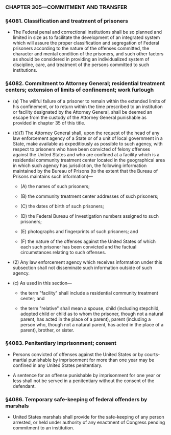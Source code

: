### **CHAPTER 305—COMMITMENT AND TRANSFER**

### §4081. Classification and treatment of prisoners
* The Federal penal and correctional institutions shall be so planned and limited in size as to facilitate the development of an integrated system which will assure the proper classification and segregation of Federal prisoners according to the nature of the offenses committed, the character and mental condition of the prisoners, and such other factors as should be considered in providing an individualized system of discipline, care, and treatment of the persons committed to such institutions.

### §4082. Commitment to Attorney General; residential treatment centers; extension of limits of confinement; work furlough
* (a) The willful failure of a prisoner to remain within the extended limits of his confinement, or to return within the time prescribed to an institution or facility designated by the Attorney General, shall be deemed an escape from the custody of the Attorney General punishable as provided in chapter 35 of this title.

* (b)(1) The Attorney General shall, upon the request of the head of any law enforcement agency of a State or of a unit of local government in a State, make available as expeditiously as possible to such agency, with respect to prisoners who have been convicted of felony offenses against the United States and who are confined at a facility which is a residential community treatment center located in the geographical area in which such agency has jurisdiction, the following information maintained by the Bureau of Prisons (to the extent that the Bureau of Prisons maintains such information)—

  * (A) the names of such prisoners;

  * (B) the community treatment center addresses of such prisoners;

  * (C) the dates of birth of such prisoners;

  * (D) the Federal Bureau of Investigation numbers assigned to such prisoners;

  * (E) photographs and fingerprints of such prisoners; and

  * (F) the nature of the offenses against the United States of which each such prisoner has been convicted and the factual circumstances relating to such offenses.


* (2) Any law enforcement agency which receives information under this subsection shall not disseminate such information outside of such agency.

* (c) As used in this section—

  * the term "facility" shall include a residential community treatment center; and

  * the term "relative" shall mean a spouse, child (including stepchild, adopted child or child as to whom the prisoner, though not a natural parent, has acted in the place of a parent), parent (including a person who, though not a natural parent, has acted in the place of a parent), brother, or sister.

### §4083. Penitentiary imprisonment; consent
* Persons convicted of offenses against the United States or by courts-martial punishable by imprisonment for more than one year may be confined in any United States penitentiary.

* A sentence for an offense punishable by imprisonment for one year or less shall not be served in a penitentiary without the consent of the defendant.

### §4086. Temporary safe-keeping of federal offenders by marshals
* United States marshals shall provide for the safe-keeping of any person arrested, or held under authority of any enactment of Congress pending commitment to an institution.